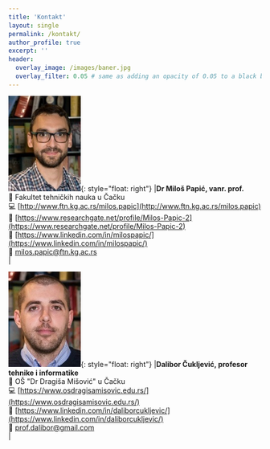 ```yaml
---
title: 'Kontakt'
layout: single
permalink: /kontakt/
author_profile: true
excerpt: ''
header:
  overlay_image: /images/baner.jpg
  overlay_filter: 0.05 # same as adding an opacity of 0.05 to a black background
---
```


![image](/images/mp.jpg){: style="float: right"}
|**Dr Miloš Papić, vanr. prof.**<br/>
:office: Fakultet tehničkih nauka u Čačku <br/>
:computer: [http://www.ftn.kg.ac.rs/milos.papic](http://www.ftn.kg.ac.rs/milos.papic) <br/>
:scroll: [https://www.researchgate.net/profile/Milos-Papic-2](https://www.researchgate.net/profile/Milos-Papic-2) <br/>
:scroll: [https://www.linkedin.com/in/milospapic/](https://www.linkedin.com/in/milospapic/) <br/>
:e-mail: milos.papic@ftn.kg.ac.rs <br/>|

![image](/images/dc.jpg){: style="float: right"}
|**Dalibor Čuklјević, profesor tehnike i informatike**<br/>
:office: OŠ "Dr Dragiša Mišović" u Čačku <br/>
:computer: [https://www.osdragisamisovic.edu.rs/](https://www.osdragisamisovic.edu.rs/) <br/>
:scroll: [https://www.linkedin.com/in/daliborcukljevic/](https://www.linkedin.com/in/daliborcukljevic/) <br/>
:e-mail: prof.dalibor@gmail.com <br/>|
